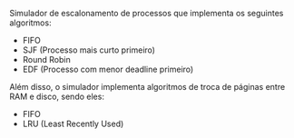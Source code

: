 Simulador de escalonamento de processos que implementa os seguintes algoritmos:
* FIFO
* SJF (Processo mais curto primeiro)
* Round Robin
* EDF (Processo com menor deadline primeiro)

Além disso, o simulador implementa algoritmos de troca de páginas entre RAM e disco, sendo eles:
* FIFO
* LRU (Least Recently Used)